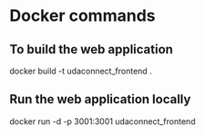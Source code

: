 # Docker commands

## To build the web application
docker build -t udaconnect_frontend .

## Run the web application locally
docker run -d -p 3001:3001 udaconnect_frontend

